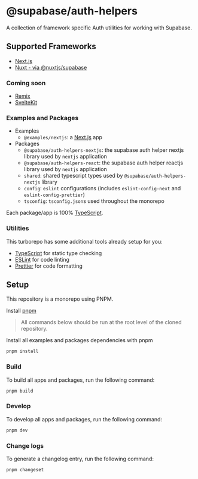 # @supabase/auth-helpers

A collection of framework specific Auth utilities for working with Supabase.

## Supported Frameworks

- [Next.js](./packages/nextjs/README.md)
- [Nuxt - via @nuxtjs/supabase](https://supabase.nuxtjs.org/)

### Coming soon

- [Remix](https://github.com/supabase-community/supabase-auth-helpers/issues/57)
- [SvelteKit](https://github.com/supabase-community/supabase-auth-helpers/issues/54)

### Examples and Packages

- Examples
  - `@examples/nextjs`: a [Next.js](https://nextjs.org) app
- Packages
  - `@supabase/auth-helpers-nextjs`: the supabase auth helper nextjs library used by `nextjs` application
  - `@supabase/auth-helpers-react`: the supabase auth helper reactjs library used by `nextjs` application
  - `shared`: shared typescript types used by `@supabase/auth-helpers-nextjs` library
  - `config`: `eslint` configurations (includes `eslint-config-next` and `eslint-config-prettier`)
  - `tsconfig`: `tsconfig.json`s used throughout the monorepo

Each package/app is 100% [TypeScript](https://www.typescriptlang.org/).

### Utilities

This turborepo has some additional tools already setup for you:

- [TypeScript](https://www.typescriptlang.org/) for static type checking
- [ESLint](https://eslint.org/) for code linting
- [Prettier](https://prettier.io) for code formatting

## Setup

This repository is a monorepo using PNPM.

Install [pnpm](https://pnpm.io/installation)

> All commands below should be run at the root level of the cloned repository.

Install all examples and packages dependencies with pnpm

```sh
pnpm install
```

### Build

To build all apps and packages, run the following command:

```sh
pnpm build
```

### Develop

To develop all apps and packages, run the following command:

```sh
pnpm dev
```

### Change logs

To generate a changelog entry, run the following command:

```sh
pnpm changeset
```